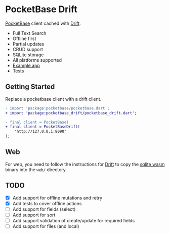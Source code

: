 # PocketBase Drift

[PocketBase](https://pub.dev/packages/pocketbase) client cached with [Drift](https://pub.dev/packages/drift).

- Full Text Search
- Offline first
- Partial updates
- CRUD support
- SQLite storage
- All platforms supported
- [Example app](/example/)
- Tests

## Getting Started

Replace a pocketbase client with a drift client.

```diff
- import 'package:pocketbase/pocketbase.dart';
+ import 'package:pocketbase_drift/pocketbase_drift.dart';

- final client = PocketBase(
+ final client = PocketBaseDrift(
    'http://127.0.0.1:8090'
);
```

## Web

For web, you need to follow the instructions for [Drift](https://drift.simonbinder.eu/web/#drift-wasm) to copy the [sqlite wasm](https://github.com/simolus3/sqlite3.dart/releases) binary into the `web/` directory.

## TODO

- [X] Add support for offline mutations and retry
- [X] Add tests to cover offline actions
- [ ] Add support for fields (select)
- [ ] Add support for sort
- [ ] Add support validation of create/update for required fields
- [ ] Add support for files (and local)